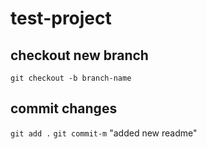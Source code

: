 # test-project
## checkout new branch
`git checkout -b branch-name` 
## commit changes
`git add .` 
`git commit-m` "added new readme"